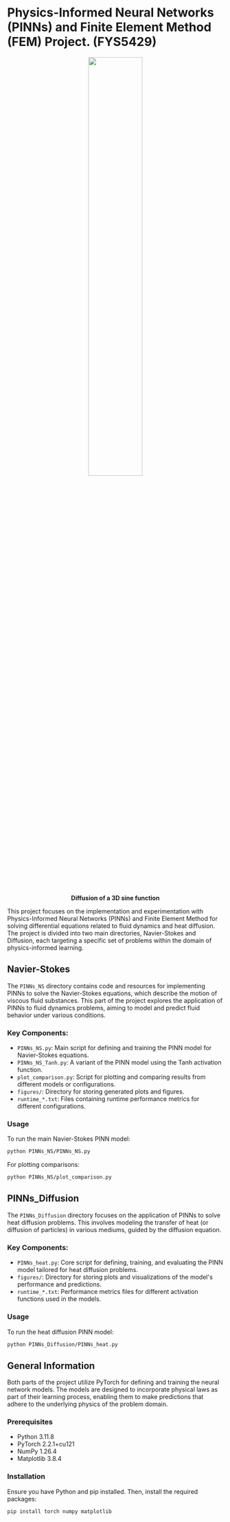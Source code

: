 # Physics-Informed Neural Networks (PINNs) and Finite Element Method (FEM) Project. (FYS5429)

<p align="center">
  <img src="https://github.com/Odin107/FYS5429/raw/main/Project_1_and_2/figures/Diffusion/u_time.gif"  height="50%" width="50%">
  <br>
  <b>Diffusion of a 3D sine function</b>
</p>

This project focuses on the implementation and experimentation with Physics-Informed Neural Networks (PINNs) and Finite Element Method for solving differential equations related to fluid dynamics and heat diffusion. The project is divided into two main directories, Navier-Stokes and Diffusion, each targeting a specific set of problems within the domain of physics-informed learning.


## Navier-Stokes

The `PINNs_NS` directory contains code and resources for implementing PINNs to solve the Navier-Stokes equations, which describe the motion of viscous fluid substances. This part of the project explores the application of PINNs to fluid dynamics problems, aiming to model and predict fluid behavior under various conditions.

### Key Components:

- `PINNs_NS.py`: Main script for defining and training the PINN model for Navier-Stokes equations.
- `PINNs_NS_Tanh.py`: A variant of the PINN model using the Tanh activation function.
- `plot_comparison.py`: Script for plotting and comparing results from different models or configurations.
- `figures/`: Directory for storing generated plots and figures.
- `runtime_*.txt`: Files containing runtime performance metrics for different configurations.


### Usage

To run the main Navier-Stokes PINN model:

```bash
python PINNs_NS/PINNs_NS.py
```

For plotting comparisons:

```bash
python PINNs_NS/plot_comparison.py
```

## PINNs_Diffusion

The `PINNs_Diffusion` directory focuses on the application of PINNs to solve heat diffusion problems. This involves modeling the transfer of heat (or diffusion of particles) in various mediums, guided by the diffusion equation.

### Key Components:

 - `PINNs_heat.py`: Core script for defining, training, and evaluating the PINN model tailored for heat diffusion problems.
 - `figures/`: Directory for storing plots and visualizations of the model's performance and predictions.
 - `runtime_*.txt`: Performance metrics files for different activation functions used in the models.


### Usage

To run the heat diffusion PINN model:

```bash
python PINNs_Diffusion/PINNs_heat.py
```

## General Information

Both parts of the project utilize PyTorch for defining and training the neural network models. The models are designed to incorporate physical laws as part of their learning process, enabling them to make predictions that adhere to the underlying physics of the problem domain.

### Prerequisites

 - Python 3.11.8
 - PyTorch 2.2.1+cu121
 - NumPy 1.26.4
 - Matplotlib 3.8.4
   
### Installation

Ensure you have Python and pip installed. Then, install the required packages:

```bash
pip install torch numpy matplotlib
```

